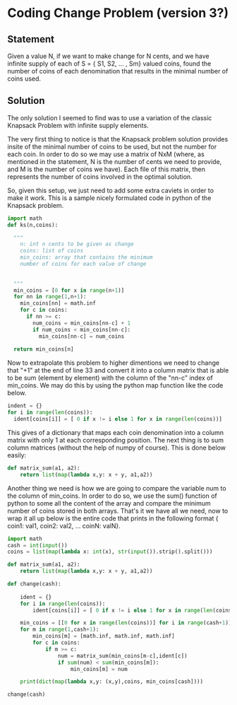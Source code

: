 
# Coding Change Problem (version 3?)

## Statement

Given a value N, if we want to make change for N cents, and we have infinite supply of each of S = { S1, S2, ... , Sm} valued coins, found the number of coins of each denomination that results in the minimal number of coins used. 

## Solution

The only solution I seemed to find was to use a variation of the classic Knapsack Problem with infinite supply elements.

The very first thing to notice is that the Knapsack problem solution provides insite of the minimal number of coins to be used, but not the number for each coin. In order to do so we may use a matrix of NxM (where, as mentioned in the statement, N is the number of cents we need to provide, and M is the number of coins we have). Each file of this matrix, then represents the number of coins involved in the optimal solution. 

So, given this setup, we just need to add some extra caviets in order to make it work. This is a sample nicely formulated code in python of the Knapsack problem.

```python
import math 
def ks(n,coins):

  """
    n: int n cents to be given as change
    coins: list of coins 
    min_coins: array that contains the minimum 
    number of coins for each value of change
    
  
  """
  min_coins = [0 for x in range(n+1)]
  for nn in range(1,n+1):
    min_coins[nn] = math.inf
    for c in coins:
      if nn >= c:
        num_coins = min_coins[nn-c] + 1
        if num_coins < min_coins[nn-c]:
          min_coins[nn-c] = num_coins
  
  return min_coins[n]

```

Now to extrapolate this problem to higher dimentions we need to change that "+1" at the end of line 33 and convert it into 
a column matrix that is able to be sum (element by element) with the column of the "nn-c" index of min_coins. We may do this by using the python map function like the code below.

```python
indent = {}
for i in range(len(coins)):
  ident[coins[i]] = [ 0 if x != i else 1 for x in range(len(coins))]
```
This gives of a dictionary that maps each coin denomination into a column matrix with only 1 at each corresponding position. The next thing is to sum column matrices (without the help of numpy of course). This is done below easily: 

```python
def matrix_sum(a1, a2):
    return list(map(lambda x,y: x + y, a1,a2))
``` 

Another thing we need is how we are going to compare the variable num to the column of min_coins. In order to do so, we use the sum() function of python to some all the content of the array and compare the minimum number of coins stored in both arrays. That's it we have all we need, now to wrap it all up below is the entire code that prints in the following format {
coin1: val1, coin2: val2, ... coinN: valN}.

```python
import math 
cash = int(input())
coins = list(map(lambda x: int(x), str(input()).strip().split()))

def matrix_sum(a1, a2):
    return list(map(lambda x,y: x + y, a1,a2))

def change(cash):
    
    ident = {}
    for i in range(len(coins)):
        ident[coins[i]] = [ 0 if x != i else 1 for x in range(len(coins))]

    min_coins = [[0 for x in range(len(coins))] for i in range(cash+1)]
    for m in range(1,cash+1):
        min_coins[m] = [math.inf, math.inf, math.inf]
        for c in coins:
            if m >= c:
                num = matrix_sum(min_coins[m-c],ident[c])
                if sum(num) < sum(min_coins[m]):
                    min_coins[m] = num

    print(dict(map(lambda x,y: (x,y),coins, min_coins[cash])))

change(cash)

```
